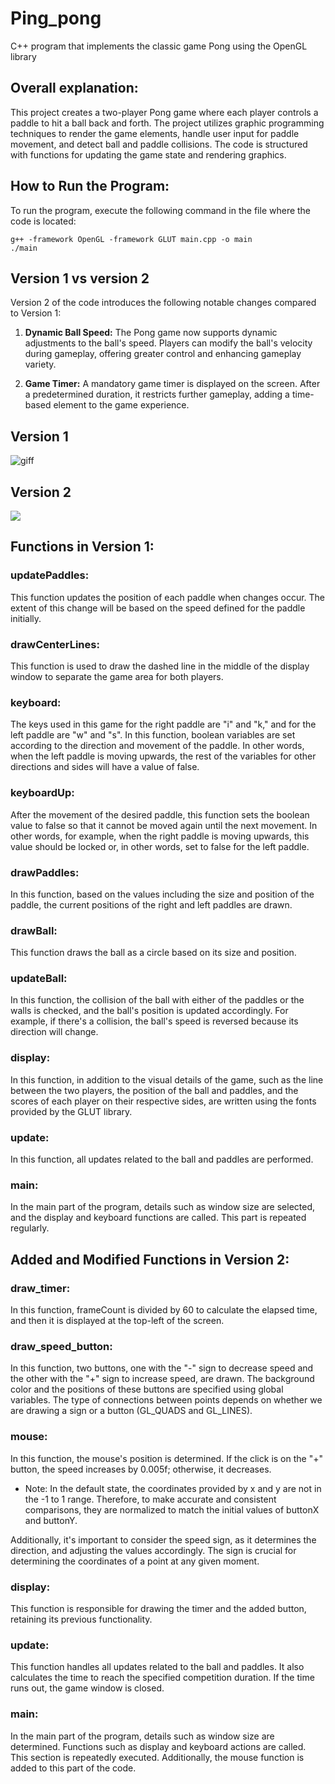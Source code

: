 # Ping_pong
 C++ program that implements the classic game Pong using the OpenGL library

## Overall explanation:

This project creates a two-player Pong game where each player controls a paddle to hit a ball back and forth. The project utilizes graphic programming techniques to render the game elements, handle user input for paddle movement, and detect ball and paddle collisions. The code is structured with functions for updating the game state and rendering graphics.

## How to Run the Program:

To run the program, execute the following command in the file where the code is located:
``` 
g++ -framework OpenGL -framework GLUT main.cpp -o main
./main
```
## Version 1 vs version 2

Version 2 of the code introduces the following notable changes compared to Version 1:

1. **Dynamic Ball Speed:** The Pong game now supports dynamic adjustments to the ball's speed. Players can modify the ball's velocity during gameplay, offering greater control and enhancing gameplay variety.

2. **Game Timer:** A mandatory game timer is displayed on the screen. After a predetermined duration, it restricts further gameplay, adding a time-based element to the game experience.


## Version 1
![giff](https://github.com/Mitraaaaa/Ping_pong/assets/83425856/aef36a37-a5b4-4b92-9442-4c835241d87c)


## Version 2
![](https://github.com/Mitraaaaa/Ping_pong/version%202/giff2.gif)


## Functions in Version 1:

### updatePaddles: 
This function updates the position of each paddle when changes occur. The extent of this change will be based on the speed defined for the paddle initially.

### drawCenterLines: 
This function is used to draw the dashed line in the middle of the display window to separate the game area for both players.

### keyboard: 
The keys used in this game for the right paddle are "i" and "k," and for the left paddle are "w" and "s". In this function, boolean variables are set according to the direction and movement of the paddle. In other words, when the left paddle is moving upwards, the rest of the variables for other directions and sides will have a value of false.

### keyboardUp: 
After the movement of the desired paddle, this function sets the boolean value to false so that it cannot be moved again until the next movement. In other words, for example, when the right paddle is moving upwards, this value should be locked or, in other words, set to false for the left paddle.

### drawPaddles: 
In this function, based on the values including the size and position of the paddle, the current positions of the right and left paddles are drawn.

### drawBall: 
This function draws the ball as a circle based on its size and position.

### updateBall: 
In this function, the collision of the ball with either of the paddles or the walls is checked, and the ball's position is updated accordingly. For example, if there's a collision, the ball's speed is reversed because its direction will change.

### display: 
In this function, in addition to the visual details of the game, such as the line between the two players, the position of the ball and paddles, and the scores of each player on their respective sides, are written using the fonts provided by the GLUT library.

### update: 
In this function, all updates related to the ball and paddles are performed.

### main: 
In the main part of the program, details such as window size are selected, and the display and keyboard functions are called. This part is repeated regularly.


## Added and Modified Functions in Version 2:

### draw_timer:
In this function, frameCount is divided by 60 to calculate the elapsed time, and then it is displayed at the top-left of the screen.

### draw_speed_button:
In this function, two buttons, one with the "-" sign to decrease speed and the other with the "+" sign to increase speed, are drawn. The background color and the positions of these buttons are specified using global variables. The type of connections between points depends on whether we are drawing a sign or a button (GL_QUADS and GL_LINES).

### mouse:
In this function, the mouse's position is determined. If the click is on the "+" button, the speed increases by 0.005f; otherwise, it decreases.

* Note: In the default state, the coordinates provided by x and y are not in the -1 to 1 range. Therefore, to make accurate and consistent comparisons, they are normalized to match the initial values of buttonX and buttonY.

Additionally, it's important to consider the speed sign, as it determines the direction, and adjusting the values accordingly. The sign is crucial for determining the coordinates of a point at any given moment.

### display:
This function is responsible for drawing the timer and the added button, retaining its previous functionality.

### update:
This function handles all updates related to the ball and paddles. It also calculates the time to reach the specified competition duration. If the time runs out, the game window is closed.

### main:
In the main part of the program, details such as window size are determined. Functions such as display and keyboard actions are called. This section is repeatedly executed. Additionally, the mouse function is added to this part of the code.
